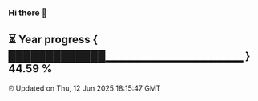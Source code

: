 ### Hi there 👋
⏳ Year progress { █████████████▁▁▁▁▁▁▁▁▁▁▁▁▁▁▁▁▁ } 44.59 %
---
⏰ Updated on Thu, 12 Jun 2025 18:15:47 GMT

